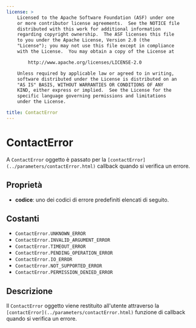 ```yaml
---
license: >
    Licensed to the Apache Software Foundation (ASF) under one
    or more contributor license agreements.  See the NOTICE file
    distributed with this work for additional information
    regarding copyright ownership.  The ASF licenses this file
    to you under the Apache License, Version 2.0 (the
    "License"); you may not use this file except in compliance
    with the License.  You may obtain a copy of the License at

        http://www.apache.org/licenses/LICENSE-2.0

    Unless required by applicable law or agreed to in writing,
    software distributed under the License is distributed on an
    "AS IS" BASIS, WITHOUT WARRANTIES OR CONDITIONS OF ANY
    KIND, either express or implied.  See the License for the
    specific language governing permissions and limitations
    under the License.

title: ContactError
---
```


# ContactError

A `ContactError` oggetto è passato per la `[contactError](../parameters/contactError.html)` callback quando si verifica un errore.

## Proprietà

*   **codice**: uno dei codici di errore predefiniti elencati di seguito.

## Costanti

*   `ContactError.UNKNOWN_ERROR`
*   `ContactError.INVALID_ARGUMENT_ERROR`
*   `ContactError.TIMEOUT_ERROR`
*   `ContactError.PENDING_OPERATION_ERROR`
*   `ContactError.IO_ERROR`
*   `ContactError.NOT_SUPPORTED_ERROR`
*   `ContactError.PERMISSION_DENIED_ERROR`

## Descrizione

Il `ContactError` oggetto viene restituito all'utente attraverso la `[contactError](../parameters/contactError.html)` funzione di callback quando si verifica un errore.